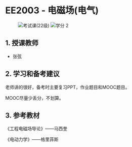 # EE2003 - 电磁场(电气)

<div align="left">
<figure>
  <img alt="考试课(22级)" src="https://img.shields.io/badge/%E8%80%83%E8%AF%95%E8%AF%BE-red" >
  <img alt="学分 2" src="https://img.shields.io/badge/%E5%AD%A6%E5%88%86-2-moccasin">
</figure>
</div>

## 1. 授课教师

- 张弦

## 2. 学习和备考建议

老师讲的很好，备考时主要复习PPT，作业题目和MOOC题目。

MOOC尽量少丢分，不划算。

## 3. 参考教材

《工程电磁场导论》——马西奎

《电动力学》——格里菲斯
